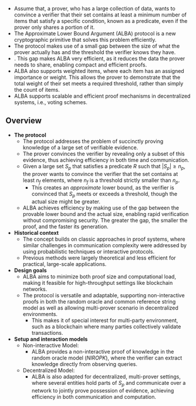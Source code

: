 - Assume that, a prover, who has a large collection of data, wants to convince a verifier that their set contains at least a minimum number of items that satisfy a specific condition, known as a predicate, even if the prover only shares a portion of it.
- The Approximate Lower Bound Argument (ALBA) protocol is a new cryptographic primitive that solves this problem efficiently.
- The protocol makes use of a small gap between the size of what the prover actually has and the threshold the verifier knows they have.
- . This gap makes ALBA very efficient, as it reduces the data the prover needs to share, enabling compact and efficient proofs.
- ALBA also supports weighted items, where each item has an assigned importance or weight. This allows the prover to demonstrate that the total weight of their set meets a required threshold, rather than simply the count of items.
- ALBA supports scalable and efficient proof mechanisms in decentralized systems, i.e., voting schemes.

## Overview
- **The protocol**
    - The protocol addresses the problem of succinctly proving knowledge of a large set of verifiable evidence.
    - The prover convinces the verifier by revealing only a subset of this evidence, thus achieving efficiency in both time and communication.
    - Given a large set $S_p$ that satisfies a predicate $R$ such that $|S_p| \geq n_p$, the prover wants to convince the verifier that the set contains at least $n_f$ elements, where $n_f$ is a threshold strictly smaller than $n_p$.
        - This creates an _approximate_ lower bound, as the verifier is convinced that $S_p$ meets or exceeds a threshold, though the actual size might be greater.
    - ALBA achieves efficiency by making use of the gap between the provable lower bound and the actual size, enabling rapid verification without compromising security. The greater the gap, the smaller the proof, and the faster its generation.
- **Historical context**
    - The concept builds on classic approaches in proof systems, where similar challenges in communication complexity were addressed by using probabilistic techniques or interactive protocols.
    - Previous methods were largely theoretical and less efficient for practical, large-scale applications.
- **Design goals**
    - ALBA aims to minimize both proof size and computational load, making it feasible for high-throughput settings like blockchain networks.
    - The protocol is versatile and adaptable, supporting non-interactive proofs in both the random oracle and common reference string model as well as allowing multi-prover scenario in decentralized environments.
        - This makes it of special interest for multi-party environment, such as a blockchain where many parties collectively validate transactions.
- **Setup and interaction models**
    - Non-interactive Model:
        - ALBA provides a non-interactive proof of knowledge in the random oracle model (_NIROPK_), where the verifier can extract knowledge directly from observing queries.
    - Decentralized Model:
        - ALBA is also adapted for decentralized, multi-prover settings, where several entities hold parts of $S_p$ and communicate over a network to jointly prove possession of evidence, achieving efficiency in both communication and computation.
